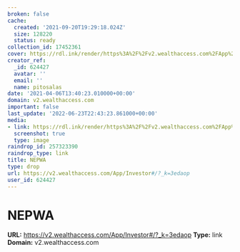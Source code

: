 ```yaml
---
broken: false
cache:
  created: '2021-09-20T19:29:18.024Z'
  size: 128220
  status: ready
collection_id: 17452361
cover: https://rdl.ink/render/https%3A%2F%2Fv2.wealthaccess.com%2FApp%2FInvestor%23%2F%3F_k%3D3edaop
creator_ref:
  _id: 624427
  avatar: ''
  email: ''
  name: pitosalas
date: '2021-04-06T13:40:23.010000+00:00'
domain: v2.wealthaccess.com
important: false
last_update: '2022-06-23T22:43:23.861000+00:00'
media:
- link: https://rdl.ink/render/https%3A%2F%2Fv2.wealthaccess.com%2FApp%2FInvestor%23%2F%3F_k%3D3edaop
  screenshot: true
  type: image
raindrop_id: 257323390
raindrop_type: link
title: NEPWA
type: drop
url: https://v2.wealthaccess.com/App/Investor#/?_k=3edaop
user_id: 624427
---
```


# NEPWA

**URL:** https://v2.wealthaccess.com/App/Investor#/?_k=3edaop
**Type:** link
**Domain:** v2.wealthaccess.com
